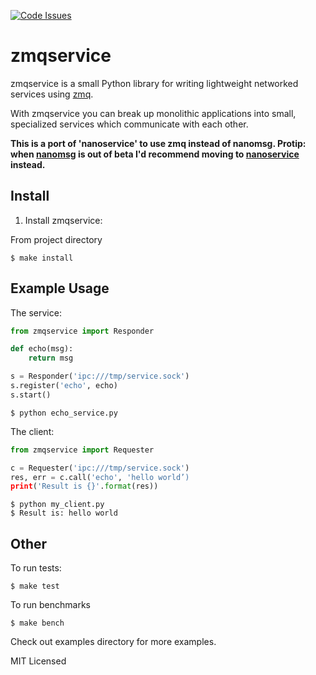 [![Code Issues](https://www.quantifiedcode.com/api/v1/project/3904f389497847a4ba7f2b124a57bf41/badge.svg)](https://www.quantifiedcode.com/app/project/3904f389497847a4ba7f2b124a57bf41)

zmqservice
===========
zmqservice is a small Python library for writing lightweight networked services
using [zmq](http://zeromq.org/).

With zmqservice you can break up monolithic applications into small,
specialized services which communicate with each other.

**This is a port of 'nanoservice' to use zmq instead of nanomsg. Protip: when [nanomsg](http://nanomsg.org/) is out of beta I'd recommend moving to  [nanoservice](https://github.com/walkr/nanoservice) instead.**

## Install

1) Install zmqservice:

From project directory

```shell
$ make install
```

## Example Usage

The service:

```python
from zmqservice import Responder

def echo(msg):
    return msg

s = Responder('ipc:///tmp/service.sock')
s.register('echo', echo)
s.start()
```

```shell
$ python echo_service.py
```

The client:

```python
from zmqservice import Requester

c = Requester('ipc:///tmp/service.sock')
res, err = c.call('echo', 'hello world’)
print('Result is {}'.format(res))
```

```shell
$ python my_client.py
$ Result is: hello world
```

## Other

To run tests:

```shell
$ make test
```

To run benchmarks

```shell
$ make bench
```

Check out examples directory for more examples.

MIT Licensed
